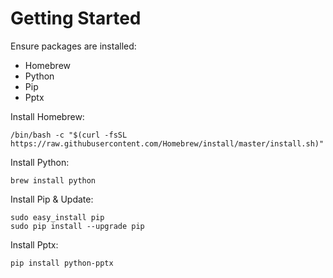 # Getting Started
Ensure packages are installed:
- Homebrew
- Python 
- Pip
- Pptx

Install Homebrew:
```
/bin/bash -c "$(curl -fsSL https://raw.githubusercontent.com/Homebrew/install/master/install.sh)"

```
Install Python:
```
brew install python
```
Install Pip & Update:
```
sudo easy_install pip
sudo pip install --upgrade pip
```
Install Pptx:
```
pip install python-pptx
```
